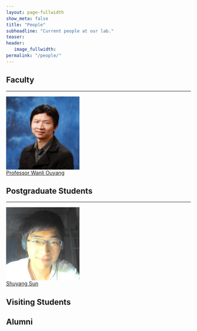 ```yaml
---
layout: page-fullwidth
show_meta: false
title: "People"
subheadline: "Current people at our lab."
teaser: 
header:
   image_fullwidth: 
permalink: "/people/"
---
```


## Faculty
---
<div class="row">
	<div class="row">
	  <div class="medium-2 columns"><img src="../images/people/wanli_ouyang.jpeg" width="200" height="200"></div>
	</div>
	<div class="row">
	  <div class="medium-2 columns"><a href="http://www.ee.cuhk.edu.hk/~wlouyang/">Professor Wanli Ouyang</a></div>
	</div>
</div>

## Postgraduate Students
---
<div class="row">
	<div class="row">
	  <div class="medium-2 columns"><img src="../images/people/shuyang_sun.png" width="200" height="200"></div>
	</div>
	<div class="row">
		  <div class="medium-2 columns"><a href="https://kevin-ssy.github.io/">Shuyang Sun</a></div>
	</div>
</div>

## Visiting Students

## Alumni